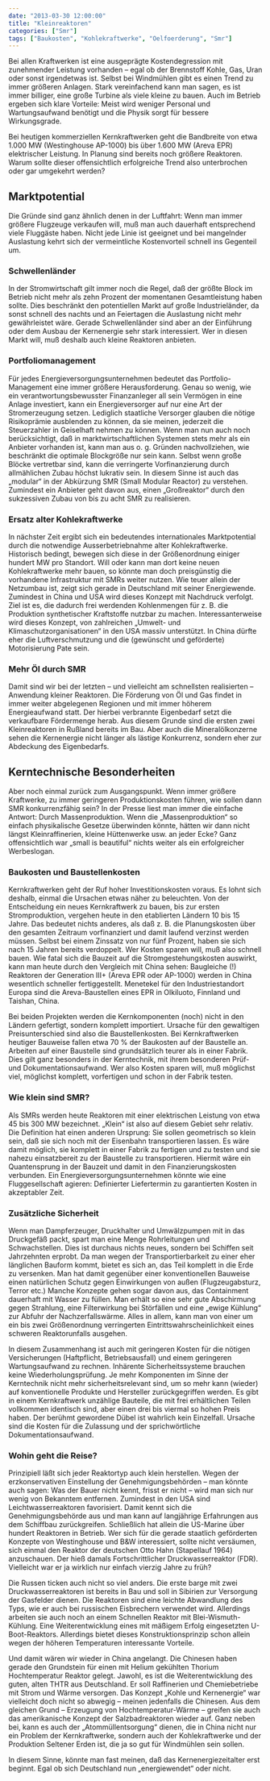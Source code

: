 ```yaml
---
date: "2013-03-30 12:00:00"
title: "Kleinreaktoren"
categories: ["Smr"]
tags: ["Baukosten", "Kohlekraftwerke", "Oelfoerderung", "Smr"]
---
```


Bei allen Kraftwerken ist eine ausgeprägte Kostendegression mit zunehmender Leistung vorhanden – egal ob der Brennstoff Kohle, Gas, Uran oder sonst irgendetwas ist. Selbst bei Windmühlen gibt es einen Trend zu immer größeren Anlagen. Stark vereinfachend kann man sagen, es ist immer billiger, eine große Turbine als viele kleine zu bauen. Auch im Betrieb ergeben sich klare Vorteile: Meist wird weniger Personal und Wartungsaufwand benötigt und die Physik sorgt für bessere Wirkungsgrade.

Bei heutigen kommerziellen Kernkraftwerken geht die Bandbreite von etwa 1.000 MW (Westinghouse AP-1000) bis über 1.600 MW (Areva EPR) elektrischer Leistung. In Planung sind bereits noch größere Reaktoren. Warum sollte dieser offensichtlich erfolgreiche Trend also unterbrochen oder gar umgekehrt werden?


## Marktpotential

Die Gründe sind ganz ähnlich denen in der Luftfahrt: Wenn man immer größere Flugzeuge verkaufen will, muß man auch dauerhaft entsprechend viele Fluggäste haben. Nicht jede Linie ist geeignet und bei mangelnder Auslastung kehrt sich der vermeintliche Kostenvorteil schnell ins Gegenteil um.


### Schwellenländer

In der Stromwirtschaft gilt immer noch die Regel, daß der größte Block im Betrieb nicht mehr als zehn Prozent der momentanen Gesamtleistung haben sollte. Dies beschränkt den potentiellen Markt auf große Industrieländer, da sonst schnell des nachts und an Feiertagen die Auslastung nicht mehr gewährleistet wäre. Gerade Schwellenländer sind aber an der Einführung oder dem Ausbau der Kernenergie sehr stark interessiert. Wer in diesen Markt will, muß deshalb auch kleine Reaktoren anbieten.


### Portfoliomanagement

Für jedes Energieversorgungsunternehmen bedeutet das Portfolio-Management eine immer größere Herausforderung. Genau so wenig, wie ein verantwortungsbewusster Finanzanleger all sein Vermögen in eine Anlage investiert, kann ein Energieversorger auf nur eine Art der Stromerzeugung setzen. Lediglich staatliche Versorger glauben die nötige Risikoprämie ausblenden zu können, da sie meinen, jederzeit die Steuerzahler in Geiselhaft nehmen zu können. Wenn man nun auch noch berücksichtigt, daß in marktwirtschaftlichen Systemen stets mehr als ein Anbieter vorhanden ist, kann man aus o. g. Gründen nachvollziehen, wie beschränkt die optimale Blockgröße nur sein kann. Selbst wenn große Blöcke vertretbar sind, kann die verringerte Vorfinanzierung durch allmählichen Zubau höchst lukrativ sein. In diesem Sinne ist auch das „modular“ in der Abkürzung SMR (Small Modular Reactor) zu verstehen. Zumindest ein Anbieter geht davon aus, einen „Großreaktor“ durch den sukzessiven Zubau von bis zu acht SMR zu realisieren.


### Ersatz alter Kohlekraftwerke

In nächster Zeit ergibt sich ein bedeutendes internationales Marktpotential durch die notwendige Ausserbetriebnahme alter Kohlekraftwerke. Historisch bedingt, bewegen sich diese in der Größenordnung einiger hundert MW pro Standort. Will oder kann man dort keine neuen Kohlekraftwerke mehr bauen, so könnte man doch preisgünstig die vorhandene Infrastruktur mit SMRs weiter nutzen. Wie teuer allein der Netzumbau ist, zeigt sich gerade in Deutschland mit seiner Energiewende. Zumindest in China und USA wird dieses Konzept mit Nachdruck verfolgt. Ziel ist es, die dadurch frei werdenden Kohlenmengen für z. B. die Produktion synthetischer Kraftstoffe nutzbar zu machen. Interessanterweise wird dieses Konzept, von zahlreichen „Umwelt- und Klimaschutzorganisationen“ in den USA massiv unterstützt. In China dürfte eher die Luftverschmutzung und die (gewünscht und geförderte) Motorisierung Pate sein.


### Mehr Öl durch SMR

Damit sind wir bei der letzten – und vielleicht am schnellsten realisierten – Anwendung kleiner Reaktoren. Die Förderung von Öl und Gas findet in immer weiter abgelegenen Regionen und mit immer höherem Energieaufwand statt. Der hierbei verbrannte Eigenbedarf setzt die verkaufbare Fördermenge herab. Aus diesem Grunde sind die ersten zwei Kleinreaktoren in Rußland bereits im Bau. Aber auch die Mineralölkonzerne sehen die Kernenergie nicht länger als lästige Konkurrenz, sondern eher zur Abdeckung des Eigenbedarfs.


## Kerntechnische Besonderheiten

Aber noch einmal zurück zum Ausgangspunkt. Wenn immer größere Kraftwerke, zu immer geringeren Produktionskosten führen, wie sollen dann SMR konkurrenzfähig sein? In der Presse liest man immer die einfache Antwort: Durch Massenproduktion. Wenn die „Massenproduktion“ so einfach physikalische Gesetze überwinden könnte, hätten wir dann nicht längst Kleinraffinerien, kleine Hüttenwerke usw. an jeder Ecke? Ganz offensichtlich war „small is beautiful“ nichts weiter als ein erfolgreicher Werbeslogan.


### Baukosten und Baustellenkosten

Kernkraftwerken geht der Ruf hoher Investitionskosten voraus. Es lohnt sich deshalb, einmal die Ursachen etwas näher zu beleuchten. Von der Entscheidung ein neues Kernkraftwerk zu bauen, bis zur ersten Stromproduktion, vergehen heute in den etablierten Ländern 10 bis 15 Jahre. Das bedeutet nichts anderes, als daß z. B. die Planungskosten über den gesamten Zeitraum vorfinanziert und damit laufend verzinst werden müssen. Selbst bei einem Zinssatz von nur fünf Prozent, haben sie sich nach 15 Jahren bereits verdoppelt. Wer Kosten sparen will, muß also schnell bauen. Wie fatal sich die Bauzeit auf die Stromgestehungskosten auswirkt, kann man heute durch den Vergleich mit China sehen: Baugleiche (!) Reaktoren der Generation III+ (Areva EPR oder AP-1000) werden in China wesentlich schneller fertiggestellt. Menetekel für den Industriestandort Europa sind die Areva-Baustellen eines EPR in Olkiluoto, Finnland und Taishan, China.

Bei beiden Projekten werden die Kernkomponenten (noch) nicht in den Ländern gefertigt, sondern komplett importiert. Ursache für den gewaltigen Preisunterschied sind also die Baustellenkosten. Bei Kernkraftwerken heutiger Bauweise fallen etwa 70 % der Baukosten auf der Baustelle an. Arbeiten auf einer Baustelle sind grundsätzlich teurer als in einer Fabrik. Dies gilt ganz besonders in der Kerntechnik, mit ihrem besonderen Prüf- und Dokumentationsaufwand. Wer also Kosten sparen will, muß möglichst viel, möglichst komplett, vorfertigen und schon in der Fabrik testen.


### Wie klein sind SMR?

Als SMRs werden heute Reaktoren mit einer elektrischen Leistung von etwa 45 bis 300 MW bezeichnet. „Klein“ ist also auf diesem Gebiet sehr relativ. Die Definition hat einen anderen Ursprung: Sie sollen geometrisch so klein sein, daß sie sich noch mit der Eisenbahn transportieren lassen. Es wäre damit möglich, sie komplett in einer Fabrik zu fertigen und zu testen und sie nahezu einsatzbereit zu der Baustelle zu transportieren. Hiermit wäre ein Quantensprung in der Bauzeit und damit in den Finanzierungskosten verbunden. Ein Energieversorgungsunternehmen könnte wie eine Fluggesellschaft agieren: Definierter Liefertermin zu garantierten Kosten in akzeptabler Zeit.


### Zusätzliche Sicherheit

Wenn man Dampferzeuger, Druckhalter und Umwälzpumpen mit in das Druckgefäß packt, spart man eine Menge Rohrleitungen und Schwachstellen. Dies ist durchaus nichts neues, sondern bei Schiffen seit Jahrzehnten erprobt. Da man wegen der Transportierbarkeit zu einer eher länglichen Bauform kommt, bietet es sich an, das Teil komplett in die Erde zu versenken. Man hat damit gegenüber einer konventionellen Bauweise einen natürlichen Schutz gegen Einwirkungen von außen (Flugzeugabsturz, Terror etc.) Manche Konzepte gehen sogar davon aus, das Containment dauerhaft mit Wasser zu füllen. Man erhält so eine sehr gute Abschirmung gegen Strahlung, eine Filterwirkung bei Störfällen und eine „ewige Kühlung“ zur Abfuhr der Nachzerfallswärme. Alles in allem, kann man von einer um ein bis zwei Größenordnung verringerten Eintrittswahrscheinlichkeit eines schweren Reaktorunfalls ausgehen.

In diesem Zusammenhang ist auch mit geringeren Kosten für die nötigen Versicherungen (Haftpflicht, Betriebsausfall) und einem geringeren Wartungsaufwand zu rechnen. Inhärente Sicherheitssysteme brauchen keine Wiederholungsprüfung. Je mehr Komponenten im Sinne der Kerntechnik nicht mehr sicherheitsrelevant sind, um so mehr kann (wieder) auf konventionelle Produkte und Hersteller zurückgegriffen werden. Es gibt in einem Kernkraftwerk unzählige Bauteile, die mit frei erhältlichen Teilen vollkommen identisch sind, aber einen drei bis viermal so hohen Preis haben. Der berühmt gewordene Dübel ist wahrlich kein Einzelfall. Ursache sind die Kosten für die Zulassung und der sprichwörtliche Dokumentationsaufwand.


### Wohin geht die Reise?

Prinzipiell läßt sich jeder Reaktortyp auch klein herstellen. Wegen der erzkonservativen Einstellung der Genehmigungsbehörden – man könnte auch sagen: Was der Bauer nicht kennt, frisst er nicht – wird man sich nur wenig von Bekanntem entfernen. Zumindest in den USA sind Leichtwasserreaktoren favorisiert. Damit kennt sich die Genehmigungsbehörde aus und man kann auf langjährige Erfahrungen aus dem Schiffbau zurückgreifen. Schließlich hat allein die US-Marine über hundert Reaktoren in Betrieb. Wer sich für die gerade staatlich geförderten Konzepte von Westinghouse und B&amp;W interessiert, sollte nicht versäumen, sich einmal den Reaktor der deutschen Otto Hahn (Stapellauf 1964) anzuschauen. Der hieß damals Fortschrittlicher Druckwasserreaktor (FDR). Vielleicht war er ja wirklich nur einfach vierzig Jahre zu früh?

Die Russen ticken auch nicht so viel anders. Die erste barge mit zwei Druckwasserreaktoren ist bereits in Bau und soll in Sibirien zur Versorgung der Gasfelder dienen. Die Reaktoren sind eine leichte Abwandlung des Typs, wie er auch bei russischen Eisbrechern verwendet wird. Allerdings arbeiten sie auch noch an einem Schnellen Reaktor mit Blei-Wismuth-Kühlung. Eine Weiterentwicklung eines mit mäßigem Erfolg eingesetzten U-Boot-Reaktors. Allerdings bietet dieses Konstruktionsprinzip schon allein wegen der höheren Temperaturen interessante Vorteile.

Und damit wären wir wieder in China angelangt. Die Chinesen haben gerade den Grundstein für einen mit Helium gekühlten Thorium Hochtemperatur Reaktor gelegt. Jawohl, es ist die Weiterentwicklung des guten, alten THTR aus Deutschland. Er soll Raffinerien und Chemiebetriebe mit Strom und Wärme versorgen. Das Konzept „Kohle und Kernenergie“ war vielleicht doch nicht so abwegig – meinen jedenfalls die Chinesen. Aus dem gleichen Grund – Erzeugung von Hochtemperatur-Wärme – greifen sie auch das amerikanische Konzept der Salzbadreaktoren wieder auf. Ganz neben bei, kann es auch der „Atommüllentsorgung“ dienen, die in China nicht nur ein Problem der Kernkraftwerke, sondern auch der Kohlekraftwerke und der Produktion Seltener Erden ist, die ja so gut für Windmühlen sein sollen.

In diesem Sinne, könnte man fast meinen, daß das Kernenergiezeitalter erst beginnt. Egal ob sich Deutschland nun „energiewendet“ oder nicht.


